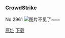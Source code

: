 ### CrowdStrike
No.2961
![图片不见了~~~](https://imgs.xkcd.com/comics/crowdstrike.png)

[原址](https://xkcd.com//2961) [下载](https://imgs.xkcd.com/comics/crowdstrike.png)

